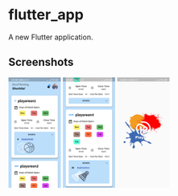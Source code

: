 # flutter_app

A new Flutter application.

## Screenshots

<img src = "https://github.com/shuchitajain/flutterTask/blob/main/flutter_01.png" height = "220">   <img src = "https://github.com/shuchitajain/flutterTask/blob/main/flutter_02.png" height = "220" >   <img src = "https://github.com/shuchitajain/flutterTask/blob/main/flutter_03.png" height = "220" >  

